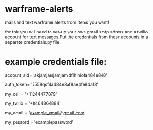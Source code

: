 # warframe-alerts
mails and text warframe alerts from items you want!

for this you will need to set-up your own gmail smtp adress and a twilio account for text messages.Put the credentials from these accounts in a separate credentials.py file.

# example credentials file:

account_sid= 'akjamjamjamjamjdfihihiofa484e848'

auth_token= '7558qsf4a484e8af8ae4fe84af8'

my_cell = '+11244477879'

my_twilio = '+8464864884'

my_email = 'example_email@gmail.com'

my_passord = 'examplepassword'
